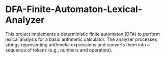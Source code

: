 # DFA-Finite-Automaton-Lexical-Analyzer

This project implements a deterministic finite automaton (DFA) to perform lexical analysis for a basic arithmetic calculator. The analyzer processes strings representing arithmetic expressions and converts them into a sequence of tokens (e.g., numbers and operators).
